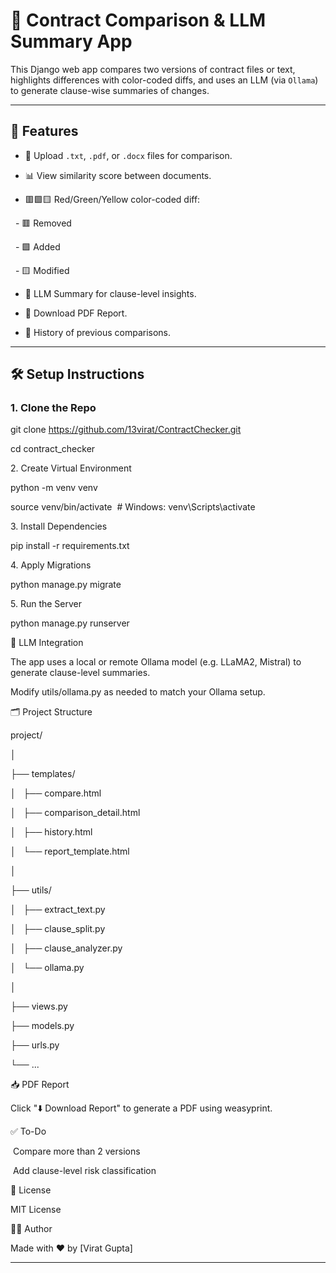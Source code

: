 # 🧠 Contract Comparison & LLM Summary App

This Django web app compares two versions of contract files or text, highlights differences with color-coded diffs, and uses an LLM (via `Ollama`) to generate clause-wise summaries of changes.

---

## 🚀 Features

- 📄 Upload `.txt`, `.pdf`, or `.docx` files for comparison.

- 📊 View similarity score between documents.

- 🟥🟩🟨 Red/Green/Yellow color-coded diff:

  - 🟥 Removed

  - 🟩 Added

  - 🟨 Modified

- 🤖 LLM Summary for clause-level insights.

- 💾 Download PDF Report.

- 📜 History of previous comparisons.

---

## 🛠 Setup Instructions

### 1. Clone the Repo

git clone https://github.com/13virat/ContractChecker.git

cd contract_checker

2\. Create Virtual Environment

python -m venv venv

source venv/bin/activate  # Windows: venv\Scripts\activate

3\. Install Dependencies

pip install -r requirements.txt

4\. Apply Migrations

python manage.py migrate

5\. Run the Server

python manage.py runserver

🤖 LLM Integration

The app uses a local or remote Ollama model (e.g. LLaMA2, Mistral) to generate clause-level summaries.

Modify utils/ollama.py as needed to match your Ollama setup.

🗂 Project Structure

project/

│

├── templates/

│   ├── compare.html

│   ├── comparison_detail.html

│   ├── history.html

│   └── report_template.html

│

├── utils/

│   ├── extract_text.py

│   ├── clause_split.py

│   ├── clause_analyzer.py

│   └── ollama.py

│

├── views.py

├── models.py

├── urls.py

└── ...

📥 PDF Report

Click "⬇️ Download Report" to generate a PDF using weasyprint.

✅ To-Do

 Compare more than 2 versions

 Add clause-level risk classification

📃 License

MIT License

👨‍💻 Author

Made with ❤️ by [Virat Gupta]

---
